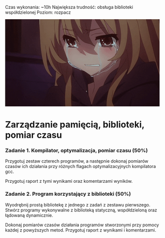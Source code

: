Czas wykonania: ~10h
Największa trudność: obsługa biblioteki współdzielonej
Poziom: rozpacz

![CryMeRiver...](taiga.gif)

<h1>Zarządzanie pamięcią, biblioteki, pomiar czasu</h1>

<h3>Zadanie 1.  Kompilator, optymalizacja, pomiar czasu (50%)</h3>

Przygotuj zestaw czterech programów, a następnie dokonaj pomiarów czasów ich działania przy różnych flagach optymalizacyjnych kompilatora gcc.

Przygotuj raport z tymi wynikami oraz komentarzami wyników.

<h3>Zadanie 2. Program korzystający z biblioteki (50%)</h3>

Wyodrębnij prostą bibliotekę z jednego z zadań z zestawu pierwszego. Stwórz programy wykonywalne z biblioteką statyczną, współdzieloną oraz łądowaną dynamicznie.

Dokonaj pomiarów czasów działania programów stworzonymi przy pomocy każdej z powyższych metod. Przygotuj raport z wynikami i komentarzami.
